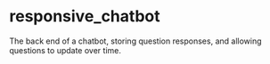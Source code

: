 # responsive_chatbot
The back end of a chatbot, storing question responses, and allowing questions to update over time.
